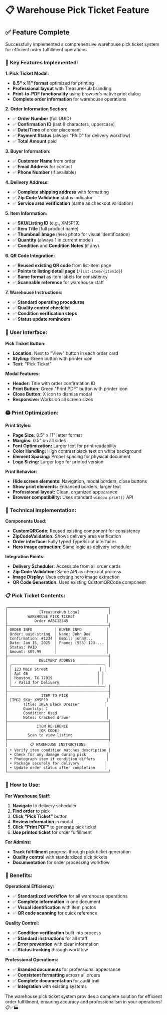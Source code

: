 # 📋 Warehouse Pick Ticket Feature

## ✅ **Feature Complete**

Successfully implemented a comprehensive warehouse pick ticket system for efficient order fulfillment operations.

### 🎯 **Key Features Implemented:**

**1. Pick Ticket Modal:**
- **8.5" x 11" format** optimized for printing
- **Professional layout** with TreasureHub branding
- **Print-to-PDF functionality** using browser's native print dialog
- **Complete order information** for warehouse operations

**2. Order Information Section:**
- ✅ **Order Number** (full UUID)
- ✅ **Confirmation ID** (last 8 characters, uppercase)
- ✅ **Date/Time** of order placement
- ✅ **Payment Status** (always "PAID" for delivery workflow)
- ✅ **Total Amount** paid

**3. Buyer Information:**
- ✅ **Customer Name** from order
- ✅ **Email Address** for contact
- ✅ **Phone Number** (if available)

**4. Delivery Address:**
- ✅ **Complete shipping address** with formatting
- ✅ **Zip Code Validation** status indicator
- ✅ **Service area verification** (same as checkout validation)

**5. Item Information:**
- ✅ **SKU/Listing ID** (e.g., XM5P19)
- ✅ **Item Title** (full product name)
- ✅ **Thumbnail Image** (hero photo for visual identification)
- ✅ **Quantity** (always 1 in current model)
- ✅ **Condition** and **Condition Notes** (if any)

**6. QR Code Integration:**
- ✅ **Reused existing QR code** from list-item page
- ✅ **Points to listing detail page** (`/list-item/{itemId}`)
- ✅ **Same format** as item labels for consistency
- ✅ **Scannable reference** for warehouse staff

**7. Warehouse Instructions:**
- ✅ **Standard operating procedures**
- ✅ **Quality control checklist**
- ✅ **Condition verification steps**
- ✅ **Status update reminders**

### 🎨 **User Interface:**

**Pick Ticket Button:**
- **Location:** Next to "View" button in each order card
- **Styling:** Green button with printer icon
- **Text:** "Pick Ticket"

**Modal Features:**
- **Header:** Title with order confirmation ID
- **Print Button:** Green "Print PDF" button with printer icon
- **Close Button:** X icon to dismiss modal
- **Responsive:** Works on all screen sizes

### 🖨️ **Print Optimization:**

**Print Styles:**
- **Page Size:** 8.5" x 11" letter format
- **Margins:** 0.5" on all sides
- **Font Optimization:** Larger text for print readability
- **Color Handling:** High contrast black text on white background
- **Element Spacing:** Proper spacing for physical document
- **Logo Sizing:** Larger logo for printed version

**Print Behavior:**
- **Hide screen elements:** Navigation, modal borders, close buttons
- **Show print elements:** Enhanced borders, larger text
- **Professional layout:** Clean, organized appearance
- **Browser compatibility:** Uses standard `window.print()` API

### 🔧 **Technical Implementation:**

**Components Used:**
- **CustomQRCode:** Reused existing component for consistency
- **ZipCodeValidation:** Shows delivery area verification
- **Order interface:** Fully typed TypeScript interfaces
- **Hero image extraction:** Same logic as delivery scheduler

**Integration Points:**
- **Delivery Scheduler:** Accessible from all order cards
- **Zip Code Validation:** Same API as checkout process
- **Image Display:** Uses existing hero image extraction
- **QR Code Generation:** Uses existing CustomQRCode component

### 📋 **Pick Ticket Contents:**

```
┌─────────────────────────────────────────────┐
│              [TreasureHub Logo]             │
│         WAREHOUSE PICK TICKET              │
│            Order #ABC12345                 │
├─────────────────────────────────────────────┤
│ ORDER INFO          │ BUYER INFO           │
│ Order: uuid-string  │ Name: John Doe       │
│ Confirmation: #1234 │ Email: john@...      │
│ Date: Jan 15, 2025  │ Phone: (555) 123-... │
│ Status: PAID        │                      │
│ Amount: $89.99      │                      │
├─────────────────────────────────────────────┤
│              DELIVERY ADDRESS               │
│ ┌─────────────────────────────────────────┐ │
│ │ 123 Main Street                       │ │
│ │ Apt 4B                               │ │
│ │ Houston, TX 77019                    │ │
│ │ ✓ Valid for Delivery                 │ │
│ └─────────────────────────────────────────┘ │
├─────────────────────────────────────────────┤
│               ITEM TO PICK                  │
│ [IMG] SKU: XM5P19                          │
│       Title: IKEA Black Dresser           │
│       Quantity: 1                          │
│       Condition: Used                      │
│       Notes: Cracked drawer                │
├─────────────────────────────────────────────┤
│             ITEM REFERENCE                  │
│              [QR CODE]                      │
│         Scan to view listing                │
├─────────────────────────────────────────────┤
│          📋 WAREHOUSE INSTRUCTIONS          │
│ • Verify item condition matches description │
│ • Check for any damage during pick         │
│ • Photograph item if condition differs     │
│ • Package securely for delivery           │
│ • Update order status after completion    │
└─────────────────────────────────────────────┘
```

### 🚀 **How to Use:**

**For Warehouse Staff:**
1. **Navigate** to delivery scheduler
2. **Find order** to pick
3. **Click "Pick Ticket"** button
4. **Review information** in modal
5. **Click "Print PDF"** to generate pick ticket
6. **Use printed ticket** for order fulfillment

**For Admins:**
- **Track fulfillment** progress through pick ticket generation
- **Quality control** with standardized pick tickets
- **Documentation** for order processing workflow

### 🎯 **Benefits:**

**Operational Efficiency:**
- ✅ **Standardized workflow** for all warehouse operations
- ✅ **Complete information** in one document
- ✅ **Visual identification** with item photos
- ✅ **QR code scanning** for quick reference

**Quality Control:**
- ✅ **Condition verification** built into process
- ✅ **Standard instructions** for all staff
- ✅ **Error prevention** with clear information
- ✅ **Status tracking** through workflow

**Professional Operations:**
- ✅ **Branded documents** for professional appearance
- ✅ **Consistent formatting** across all orders
- ✅ **Complete documentation** for audit trail
- ✅ **Integration** with existing systems

The warehouse pick ticket system provides a complete solution for efficient order fulfillment, ensuring accuracy and professionalism in your operations! 📋✅🏭

